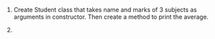 1. Create Student class that takes name and marks of 3 subjects as arguments in constructor.
   Then create a method to print the average.

2. 
